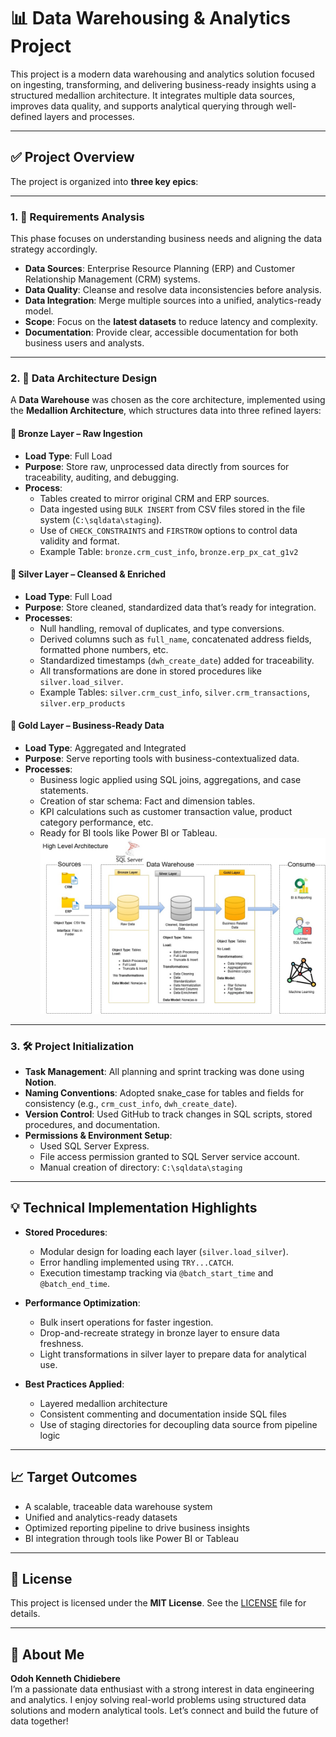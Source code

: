 # 📊 Data Warehousing & Analytics Project

This project is a modern data warehousing and analytics solution focused on ingesting, transforming, and delivering business-ready insights using a structured medallion architecture. It integrates multiple data sources, improves data quality, and supports analytical querying through well-defined layers and processes.

---

## ✅ Project Overview

The project is organized into **three key epics**:

---

### 1. 📌 Requirements Analysis

This phase focuses on understanding business needs and aligning the data strategy accordingly.

- **Data Sources**: Enterprise Resource Planning (ERP) and Customer Relationship Management (CRM) systems.  
- **Data Quality**: Cleanse and resolve data inconsistencies before analysis.  
- **Data Integration**: Merge multiple sources into a unified, analytics-ready model.  
- **Scope**: Focus on the **latest datasets** to reduce latency and complexity.  
- **Documentation**: Provide clear, accessible documentation for both business users and analysts.

---

### 2. 🧱 Data Architecture Design

A **Data Warehouse** was chosen as the core architecture, implemented using the **Medallion Architecture**, which structures data into three refined layers:

#### 🥉 Bronze Layer – Raw Ingestion
- **Load Type**: Full Load  
- **Purpose**: Store raw, unprocessed data directly from sources for traceability, auditing, and debugging.  
- **Process**:
  - Tables created to mirror original CRM and ERP sources.
  - Data ingested using `BULK INSERT` from CSV files stored in the file system (`C:\sqldata\staging`).
  - Use of `CHECK_CONSTRAINTS` and `FIRSTROW` options to control data validity and format.
  - Example Table: `bronze.crm_cust_info`, `bronze.erp_px_cat_g1v2`

#### 🥈 Silver Layer – Cleansed & Enriched
- **Load Type**: Full Load  
- **Purpose**: Store cleaned, standardized data that’s ready for integration.  
- **Processes**:
  - Null handling, removal of duplicates, and type conversions.
  - Derived columns such as `full_name`, concatenated address fields, formatted phone numbers, etc.
  - Standardized timestamps (`dwh_create_date`) added for traceability.
  - All transformations are done in stored procedures like `silver.load_silver`.
  - Example Tables: `silver.crm_cust_info`, `silver.crm_transactions`, `silver.erp_products`

#### 🥇 Gold Layer – Business-Ready Data
- **Load Type**: Aggregated and Integrated  
- **Purpose**: Serve reporting tools with business-contextualized data.  
- **Processes**:
  - Business logic applied using SQL joins, aggregations, and case statements.
  - Creation of star schema: Fact and dimension tables.
  - KPI calculations such as customer transaction value, product category performance, etc.
  - Ready for BI tools like Power BI or Tableau.
![High Level Architecture](https://raw.githubusercontent.com/KennethOdoh157/sql-data-warehouse-project/main/docs/high_level_architecture.jpg)

---

### 3. 🛠️ Project Initialization

- **Task Management**: All planning and sprint tracking was done using **Notion**.
- **Naming Conventions**: Adopted snake_case for tables and fields for consistency (e.g., `crm_cust_info`, `dwh_create_date`).
- **Version Control**: Used GitHub to track changes in SQL scripts, stored procedures, and documentation.
- **Permissions & Environment Setup**:
  - Used SQL Server Express.
  - File access permission granted to SQL Server service account.
  - Manual creation of directory: `C:\sqldata\staging`

---

## 💡 Technical Implementation Highlights

- **Stored Procedures**: 
  - Modular design for loading each layer (`silver.load_silver`).
  - Error handling implemented using `TRY...CATCH`.
  - Execution timestamp tracking via `@batch_start_time` and `@batch_end_time`.

- **Performance Optimization**:
  - Bulk insert operations for faster ingestion.
  - Drop-and-recreate strategy in bronze layer to ensure data freshness.
  - Light transformations in silver layer to prepare data for analytical use.

- **Best Practices Applied**:
  - Layered medallion architecture
  - Consistent commenting and documentation inside SQL files
  - Use of staging directories for decoupling data source from pipeline logic

---

## 📈 Target Outcomes

- A scalable, traceable data warehouse system  
- Unified and analytics-ready datasets  
- Optimized reporting pipeline to drive business insights  
- BI integration through tools like Power BI or Tableau

---

## 📄 License

This project is licensed under the **MIT License**. See the [LICENSE](LICENSE) file for details.

---

## 🙋 About Me

**Odoh Kenneth Chidiebere**  
I’m a passionate data enthusiast with a strong interest in data engineering and analytics. I enjoy solving real-world problems using structured data solutions and modern analytical tools. Let’s connect and build the future of data together!
